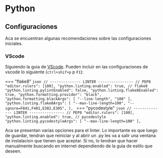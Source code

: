 # Python

## Configuraciones

Aca se encuentran algunas recomendaciones sobre las configuraciones iniciales.

### VScode

Siguiendo la guia de [VScode](.../../herramientas/vscode.md). Pueden incluir en las configuraciones de vscode lo siguiente (`ctrl+shif+p` p `F1`):

=== "flake8"
`json
        // -------------- LINTER ----------------
        // PEP8
        "editor.rulers": [100],
        "python.linting.enabled": true,
        // flake8
        "python.linting.pylintEnabled": false,
        "python.linting.flake8Enabled": true,
        "python.formatting.provider": "black",
        "python.formatting.blackArgs": [
            "--line-length",
            "100"
        ],
        "python.linting.flake8Args": [
            "--max-line-length=100",
            "--ignore=F841,F401,E302,E305",
        ],
    `
=== "pycodestyle"
`json
        // -------------- LINTER ----------------
        // PEP8
        "editor.rulers": [100],
        "python.linting.enabled": true,
        // pycodestyle
        "python.linting.pycodestyleArgs": [
            "--max-line-length=100"
        ],
    `

Aca se presentan varias opciones para el linter. Lo importante es que luego de guardar, tendran que reiniciar y al abrir un .py les va a salir una ventana de instalacion que tienen que aceptar. Si no, lo tendran que hacer manualmente buscando en internet dependiendo de la guia de estilo que deseen.
